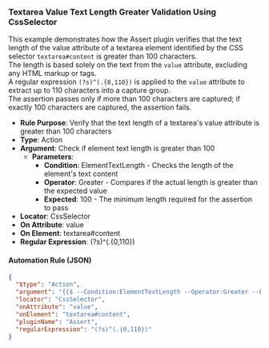 ### Textarea Value Text Length Greater Validation Using CssSelector

This example demonstrates how the Assert plugin verifies that the text length of the value attribute of a textarea element identified by the CSS selector `textarea#content` is greater than 100 characters.  
The length is based solely on the text from the `value` attribute, excluding any HTML markup or tags.  
A regular expression `(?s)^(.{0,110})` is applied to the `value` attribute to extract up to 110 characters into a capture group.  
The assertion passes only if more than 100 characters are captured; if exactly 100 characters are captured, the assertion fails.

- **Rule Purpose**: Verify that the text length of a textarea's value attribute is greater than 100 characters  
- **Type**: Action  
- **Argument**: Check if element text length is greater than 100  
  - **Parameters**:  
    - **Condition**: ElementTextLength - Checks the length of the element's text content  
    - **Operator**: Greater - Compares if the actual length is greater than the expected value  
    - **Expected**: 100 - The minimum length required for the assertion to pass  
- **Locator**: CssSelector  
- **On Attribute**: value  
- **On Element**: textarea#content  
- **Regular Expression**: (?s)^(.{0,110})

#### Automation Rule (JSON)

```json
{
  "$type": "Action",
  "argument": "{{$ --Condition:ElementTextLength --Operator:Greater --Expected:100}}",
  "locator": "CssSelector",
  "onAttribute": "value",
  "onElement": "textarea#content",
  "pluginName": "Assert",
  "regularExpression": "(?s)^(.{0,110})"
}
```
